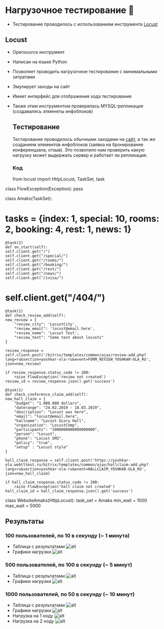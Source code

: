 # Нагрузочное тестирование :hammer:

* Тестирование проводилось с использованием инструмента [Locust](https://locust.io)

## Locust
* Opensource инструмент
* Написан на языке Python
* Позволяет проводить нагрузочное тестирование с минимальными затратами
* Эмулирует заходы на сайт
* Имеет интерфейс для отображения хода тестирования
* Также этим инструментом проверялась MYSQL-репликация (создавались элменеты инфоблоков)


  ## Тестирование
  Тестирование проводилось обычными заходами на [сайт](https://yoshkar-ola.amaks-hotels.ru), а так же созданием элементов инфоблоков (заявка на бронирование конференцзала, отзыв). Это позволило нам проверить какую нагрузку может выдержать сервер и работает ли репликация.
  ### Код
  
  from locust import HttpLocust, TaskSet, task

class FlowException(Exception):
   pass

class Amaks(TaskSet):
#    tasks = {index: 1, special: 10, rooms: 2, booking: 4, rest: 1, news: 1}
    @task(2)
    def on_start(self):
	self.client.get("/")
	self.client.get("/special/")
	self.client.get("/rooms/")
	self.client.get("/booking/")
	self.client.get("/rest/")
	self.client.get("/news/")
	self.client.get("/ivisa/")
#	self.client.get("/404/")

    @task(1)
    def check_review_add(self):
	new_review = {
	    "review_city": 'LocustCity',
	    "review_email": 'locust@email.here',
	    "review_name": 'Locust Test',
	    "review_text": "Some text about locusts"
	}

	review_response = self.client.post('/bitrix/templates/common/ajax/review-add.php?lang=ru&section=yoshkar-ola-ru&event=FORM_REVIEW_YOSHKAR-OLA_RU', json=new_review)

	if review_response.status_code != 200:
	    raise FlowException('review not created')
	review_id = review_response.json().get('success')

    @task(1)
    def check_conference_claim_add(self):
	new_hall_claim = {
	    "budget": "1.000.000 dollars",
	    "daterange": "24.02.2019 - 18.03.2019",
	    "description": "Locust was here",
	    "email": "locust@email.here",
	    "hallname": "Locust GLory Hall",
	    "organization": "LocustComp",
	    "participants": "1000000000000000000",
	    "person": "Locust",
	    "phone": "Locust SMS",
	    "policy": "true",
	    "setup" : "Locust style"
	}

	hall_claim_response = self.client.post('https://yoshkar-ola.webtltest.ru/bitrix/templates/common/ajax/hallclaim-add.php?lang=ru&section=yoshkar-ola-ru&event=HALLCLAIM_YOSHKAR-OLA_RU', json=new_hall_claim)

	if hall_claim_response.status_code != 200:
	    raise FlowException('hall claim not created')
	hall_claim_id = hall_claim_response.json().get('success')

class WebsiteAmaks(HttpLocust):
    task_set = Amaks
    min_wait = 1000
    max_wait = 5000

## Результаты
### 100 пользователей, по 10 в секунду (~ 1 минута)

* Таблица с результатами
![alt](/resources/stress-test/10.png)
* Графики нагрузки
![alt](/resources/stress-test/20.png)

### 500 пользователей, по 100 в секунду (~ 5 минут)

* Таблица с результатами
![alt](/resources/stress-test/30.png)
* Графики нагрузки
![alt](/resources/stress-test/40.png)

### 1000 пользователей, по 50 в секунду (~ 10 минут)

* Таблица с результатами
![alt](/resources/stress-test/50.png)
* Графики нагрузки
![alt](/resources/stress-test/60.png)
* Нагрузка на 1 ноду
![alt](/resources/stress-test/70.png)
* Нагрузка на 2 ноду
![alt](/resources/stress-test/80.png)
